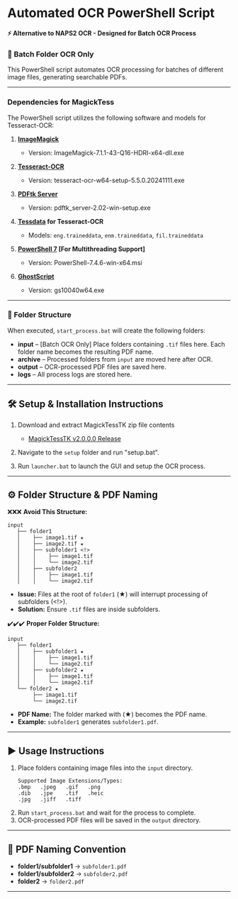 # Automated OCR PowerShell Script

**⚡ Alternative to NAPS2 OCR - Designed for Batch OCR Process**

### 🚀 Batch Folder OCR Only

This PowerShell script automates OCR processing for batches of different image files, generating searchable PDFs.

---
### Dependencies for MagickTess

The PowerShell script utilizes the following software and models for Tesseract-OCR:

1. **[ImageMagick](https://imagemagick.org)**  
   - Version: ImageMagick-7.1.1-43-Q16-HDRI-x64-dll.exe  

2. **[Tesseract-OCR](https://github.com/UB-Mannheim/tesseract/wiki)**  
   - Version: tesseract-ocr-w64-setup-5.5.0.20241111.exe
  
3. **[PDFtk Server](https://www.pdflabs.com/tools/pdftk-server/)**
   - Version: pdftk_server-2.02-win-setup.exe

4. **[Tessdata](https://github.com/tesseract-ocr/tessdata/tree/main) for Tesseract-OCR**  
   - Models: `eng.traineddata`, `enm.traineddata`, `fil.traineddata`
   
5. **[PowerShell 7](https://github.com/PowerShell/PowerShell) [For Multithreading Support]**
   - Version: PowerShell-7.4.6-win-x64.msi
  
6. **[GhostScript](https://ghostscript.com/releases/gsdnld.html)**
   - Version: gs10040w64.exe

---
### 📂 Folder Structure
When executed, `start_process.bat` will create the following folders:

- **input** – [Batch OCR Only] Place folders containing `.tif` files here. Each folder name becomes the resulting PDF name.
- **archive** – Processed folders from `input` are moved here after OCR.
- **output** – OCR-processed PDF files are saved here.
- **logs** – All process logs are stored here.

---
## 🛠️ Setup & Installation Instructions

1. Download and extract MagickTessTK zip file contents
   - [MagickTessTK v2.0.0.0 Release](https://github.com/NeoMatrix14241/MagickTessTK/releases/download/MagickTessTK-v2.0.0.0/MagickTessTK-v2.0.0.0.zip)

2. Navigate to the `setup` folder and run "setup.bat".

3. Run `launcher.bat` to launch the GUI and setup the OCR process.

---
## ⚙️ Folder Structure & PDF Naming

❌❌❌ **Avoid This Structure:**
```
input
   ├── folder1
   │    ├── image1.tif ★
   │    ├── image2.tif ★
   │    ├── subfolder1 <!>
   │    │    ├── image1.tif
   │    │    └── image2.tif
   │    ├── subfolder2
   │    │    ├── image1.tif
   │    │    └── image2.tif
```
- **Issue:** Files at the root of `folder1` (★) will interrupt processing of subfolders (<!>).
- **Solution:** Ensure `.tif` files are inside subfolders.

✔️✔️✔️ **Proper Folder Structure:**
```
input
   ├── folder1
   │    ├── subfolder1 ★
   │    │    ├── image1.tif
   │    │    └── image2.tif
   │    ├── subfolder2 ★
   │    │    ├── image1.tif
   │    │    └── image2.tif
   └── folder2 ★
        ├── image1.tif
        └── image2.tif
```
- **PDF Name:** The folder marked with (★) becomes the PDF name.
- **Example:** `subfolder1` generates `subfolder1.pdf`.

---
## ▶️ Usage Instructions

1. Place folders containing image files into the `input` directory.
   ```
   Supported Image Extensions/Types:
   .bmp   .jpeg   .gif   .png
   .dib   .jpe    .tif   .heic
   .jpg   .jiff   .tiff
   ```
3. Run `start_process.bat` and wait for the process to complete.
4. OCR-processed PDF files will be saved in the `output` directory.

---
## 📄 PDF Naming Convention

- **folder1/subfolder1** → `subfolder1.pdf`
- **folder1/subfolder2** → `subfolder2.pdf`
- **folder2** → `folder2.pdf`

---